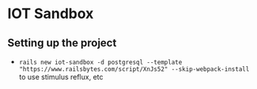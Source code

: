 # IOT Sandbox

## Setting up the project
* `rails new iot-sandbox -d postgresql --template "https://www.railsbytes.com/script/XnJs52" --skip-webpack-install` to use stimulus reflux, etc
